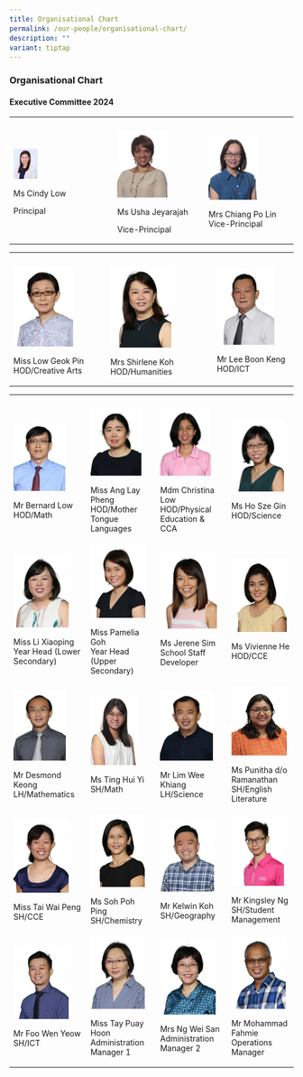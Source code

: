 ```yaml
---
title: Organisational Chart
permalink: /our-people/organisational-chart/
description: ""
variant: tiptap
---
```

<h3><strong>Organisational Chart</strong></h3>
<h4><strong>Executive Committee 2024</strong></h4>
<p></p>
<table style="minWidth: 75px">
<colgroup>
<col>
<col>
<col>
</colgroup>
<tbody>
<tr>
<th rowspan="1" colspan="1">
<p></p>
</th>
<th rowspan="1" colspan="1">
<p></p>
</th>
<th rowspan="1" colspan="1">
<p></p>
</th>
</tr>
<tr>
<td rowspan="1" colspan="1">
<div class="isomer-image-wrapper">
<img style="width: 25%;" height="auto" width="100%" alt="" src="/images/Principal_Cindy_Low.jpg">
</div>
<p>Ms Cindy Low</p>
<p>Principal</p>
</td>
<td rowspan="1" colspan="1">
<div class="isomer-image-wrapper">
<img style="width: 60%;" height="auto" width="100%" alt="Ms Usha Jeyarajah" src="/images/Our People/Organization Chart/Ms_Usha_Jeyarajah.png">
</div>
<p>Ms Usha Jeyarajah</p>
<p>Vice-Principal</p>
</td>
<td rowspan="1" colspan="1">
<div class="isomer-image-wrapper">
<img style="width: 60%;" height="auto" width="100%" alt="Mrs Chiang Po Lin" src="/images/Our People/Organization Chart/Mrs_Chiang_Po_Lin.png">
</div>
<p>Mrs Chiang Po Lin
<br>Vice-Principal</p>
</td>
</tr>
</tbody>
</table>
<p></p>
<table style="minWidth: 75px">
<colgroup>
<col>
<col>
<col>
</colgroup>
<tbody>
<tr>
<th rowspan="1" colspan="1">
<p></p>
</th>
<th rowspan="1" colspan="1">
<p></p>
</th>
<th rowspan="1" colspan="1">
<p></p>
</th>
</tr>
<tr>
<td rowspan="1" colspan="1">
<div class="isomer-image-wrapper">
<img style="width: 67%;" height="auto" width="100%" alt="Miss Low Geok Pin" src="/images/Our People/Organization Chart/organisation9.png">
</div>
<p>Miss Low Geok Pin HOD/Creative Arts</p>
</td>
<td rowspan="1" colspan="1">
<div class="isomer-image-wrapper">
<img style="width: 62%;" height="auto" width="100%" alt="Mrs Shirlene Koh" src="/images/Our People/Organization Chart/organisation8.png">
</div>
<p>Mrs Shirlene Koh HOD/Humanities</p>
</td>
<td rowspan="1" colspan="1">
<div class="isomer-image-wrapper">
<img style="width: 79%;" height="auto" width="100%" alt="Mr Lee Boon Keng" src="/images/Our People/Organization Chart/organisation12.png">
</div>
<p>Mr Lee Boon Keng HOD/ICT</p>
</td>
</tr>
</tbody>
</table>
<table style="minWidth: 100px">
<colgroup>
<col>
<col>
<col>
<col>
</colgroup>
<tbody>
<tr>
<th rowspan="1" colspan="1">
<p></p>
</th>
<th rowspan="1" colspan="1">
<p></p>
</th>
<th rowspan="1" colspan="1">
<p></p>
</th>
<th rowspan="1" colspan="1">
<p></p>
</th>
</tr>
<tr>
<td rowspan="1" colspan="1">
<div class="isomer-image-wrapper">
<img style="width: 75%;" height="auto" width="100%" alt="Mr Bernard Low" src="/images/Our People/Organization Chart/organisation5.png">
</div>
<p>Mr Bernard Low
<br>HOD/Math</p>
</td>
<td rowspan="1" colspan="1">
<div class="isomer-image-wrapper">
<img style="width: 82%;" height="auto" width="100%" alt="Miss Ang Lay" src="/images/Our People/Organization Chart/organisation7.png">
</div>
<p>Miss Ang Lay Pheng
<br>HOD/Mother Tongue Languages</p>
</td>
<td rowspan="1" colspan="1">
<div class="isomer-image-wrapper">
<img style="width: 80%;" height="auto" width="100%" alt="Mdm Christina Low" src="/images/Our People/Organization Chart/organisation10.png">
</div>
<p>Mdm Christina Low
<br>HOD/Physical Education &amp; CCA</p>
</td>
<td rowspan="1" colspan="1">
<div class="isomer-image-wrapper">
<img style="width: 90%;" height="auto" width="100%" alt="Ms Ho Sze Gin" src="/images/Our People/Organization Chart/organisation6.png">
</div>
<p>Ms Ho Sze Gin
<br>HOD/Science</p>
</td>
</tr>
<tr>
<td rowspan="1" colspan="1">
<div class="isomer-image-wrapper">
<img style="width: 80%;" height="auto" width="100%" alt="Miss Li Xiaoping" src="/images/Our People/Organization Chart/organisation15.png">
</div>
<p>Miss Li Xiaoping
<br>Year Head (Lower Secondary)</p>
</td>
<td rowspan="1" colspan="1">
<div class="isomer-image-wrapper">
<img style="width: 89%;" height="auto" width="100%" alt="Miss Pamelia Goh" src="/images/Our People/Organization Chart/organisation16.png">
</div>
<p>Miss Pamelia Goh
<br>Year Head (Upper Secondary)</p>
</td>
<td rowspan="1" colspan="1">
<div class="isomer-image-wrapper">
<img style="width: 90%;" height="auto" width="100%" alt="Ms Jerene Sim" src="/images/Our People/Organization Chart/organisation14.png">
</div>
<p>Ms Jerene Sim
<br>School Staff Developer</p>
</td>
<td rowspan="1" colspan="1">
<div class="isomer-image-wrapper">
<img style="width: 95%;" height="auto" width="100%" alt="Ms Vivienne He" src="/images/Our People/Organization Chart/MsVivienneHe.png">
</div>
<p>Ms Vivienne He HOD/CCE</p>
</td>
</tr>
<tr>
<td rowspan="1" colspan="1">
<div class="isomer-image-wrapper">
<img style="width: 76%;" height="auto" width="100%" alt="Mr Desmond Keong" src="/images/Our People/Organization Chart/organisation17.png">
</div>
<p>Mr Desmond Keong
<br>LH/Mathematics</p>
</td>
<td rowspan="1" colspan="1">
<div class="isomer-image-wrapper">
<img style="width: 75%;" height="auto" width="100%" alt="" src="/images/Our People/Organization Chart/Ms_Ting_Hui_Yi.JPG">
</div>
<p>Ms Ting Hui Yi SH/Math
<br>
</p>
</td>
<td rowspan="1" colspan="1">
<div class="isomer-image-wrapper">
<img style="width: 83%;" height="auto" width="100%" alt="" src="/images/Our People/Organization Chart/organisation18.png">
</div>
<p>Mr Lim Wee Khiang LH/Science</p>
</td>
<td rowspan="1" colspan="1">
<div class="isomer-image-wrapper">
<img style="width: 95%;" height="auto" width="100%" alt="" src="/images/Our People/Organization Chart/ms_punitha_ramanathan.png">
</div>
<p>Ms Punitha d/o Ramanathan SH/English Literature</p>
</td>
</tr>
<tr>
<td rowspan="1" colspan="1">
<div class="isomer-image-wrapper">
<img style="width: 80%;" height="auto" width="100%" alt="" src="/images/Our People/Organization Chart/organisation22.png">
</div>
<p>Miss Tai Wai Peng SH/CCE</p>
</td>
<td rowspan="1" colspan="1">
<div class="isomer-image-wrapper">
<img style="width: 88%;" height="auto" width="100%" alt="" src="/images/Our People/Organization Chart/organisation24.png">
</div>
<p>Ms Soh Poh Ping SH/Chemistry</p>
</td>
<td rowspan="1" colspan="1">
<div class="isomer-image-wrapper">
<img style="width: 85%;" height="auto" width="100%" alt="Mr Kelwin Koh" src="/images/Our People/Organization Chart/organisation20.png">
</div>
<p>Mr Kelwin Koh
<br>SH/Geography</p>
</td>
<td rowspan="1" colspan="1">
<div class="isomer-image-wrapper">
<img style="width: 90%;" height="auto" width="100%" alt="" src="/images/Our People/Organization Chart/Mr_Kingsley_Ng_Yao_Hong.png">
</div>
<p>Mr Kingsley Ng SH/Student Management</p>
</td>
</tr>
<tr>
<td rowspan="1" colspan="1">
<div class="isomer-image-wrapper">
<img style="width: 80%;" height="auto" width="100%" alt="Mr Foo Wen Yeow" src="/images/Our People/Organization Chart/organisation23.png">
</div>
<p>Mr Foo Wen Yeow SH/ICT</p>
</td>
<td rowspan="1" colspan="1">
<div class="isomer-image-wrapper">
<img style="width: 88%;" height="auto" width="100%" alt="Miss Tay Puay Hoon" src="/images/Our People/Organization Chart/organisation25.png">
</div>
<p>Miss Tay Puay Hoon
<br>Administration Manager 1</p>
</td>
<td rowspan="1" colspan="1">
<div class="isomer-image-wrapper">
<img style="width: 88%;" height="auto" width="100%" alt="Mrs Ng Wei San" src="/images/Our People/Organization Chart/organisation26.png">
</div>
<p>Mrs Ng Wei San
<br>Administration Manager 2</p>
</td>
<td rowspan="1" colspan="1">
<div class="isomer-image-wrapper">
<img style="width: 93%;" height="auto" width="100%" alt="" src="/images/Our People/Organization Chart/organisation27.png">
</div>
<p>Mr Mohammad Fahmie
<br>Operations Manager</p>
</td>
</tr>
</tbody>
</table>
<p></p>
<p></p>
<p></p>